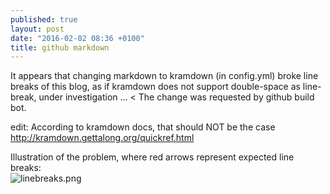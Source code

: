 ```yaml
---
published: true
layout: post
date: "2016-02-02 08:36 +0100"
title: github markdown
---
```

It appears that changing markdown to kramdown (in config.yml) broke line breaks of this blog, as if kramdown does not support double-space as line-break, under investigation ... < The change was requested by github build bot.

edit: According to kramdown docs, that should NOT be the case  
<http://kramdown.gettalong.org/quickref.html>

Illustration of the problem, where red arrows represent expected line breaks:  
![linebreaks.png]({{site.baseurl}}/media/linebreaks.png)



